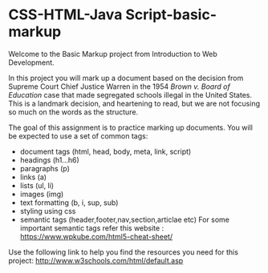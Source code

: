 CSS-HTML-Java Script-basic-markup
=====================

Welcome to the Basic Markup project from Introduction to Web Development.

In this project you will mark up a document based on the decision from
Supreme Court Chief Justice Warren in the 1954 *Brown v. Board of Education*
case that made segregated schools illegal in the United States. This is a
landmark decision, and heartening to read, but we are not focusing so much on
the words as the structure.

The goal of this assignment is to practice marking up documents. You will be
expected to use a set of common tags:

* document tags (html, head, body, meta, link, script)
* headings (h1...h6)
* paragraphs (p)
* links (a)
* lists (ul, li)
* images (img)
* text formatting (b, i, sup, sub)
* styling using css
* semantic tags (header,footer,nav,section,articlae etc)
For some important semantic tags refer this website : https://www.wpkube.com/html5-cheat-sheet/

Use the following link to help you find the resources you need for this project: http://www.w3schools.com/html/default.asp
